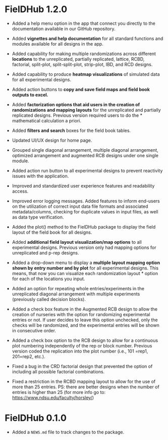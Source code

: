 # FielDHub 1.2.0

* Added a help menu option in the app that connect you directly to the documentation available in our GitHub repository.   

* Added **vignettes and help documentation** for all standard functions and modules available for all designs in the app. 

* Added capability for making multiple randomizations across different **locations** to the unreplicated, partially replicated, lattice, RCBD, factorial, split-plot, split-split-plot, strip-plot, IBD, and RCD designs. 

* Added capability to produce **heatmap visualizations** of simulated data for all experimental designs. 

* Added action buttons to **copy and save field maps and field book outputs to excel.** 

* Added **factorization options that aid users in the creation of randomizations and mapping layouts** for the unreplicated and partially replicated designs. Previous version required users to do the * mathematical calculation a priori.  

* Added **filters and search** boxes for the field book tables.  

* Updated UI/UX design for home page. 

* Grouped single diagonal arrangement, multiple diagonal arrangement, optimized arrangement and augmented RCB designs under one single module.  

* Added action run button to all experimental designs to prevent reactivity issues with the application. 

* Improved and standardized user experience features and readability access. 

* Improved error logging messages. Added features to inform end-users on the utilization of correct input data file formats and associated metadata/columns, checking for duplicate values in input files, as well as data type verification. 

* Added the plot() method to the FielDHub package to display the field layout of the field book for all designs. 

* Added **additional field layout visualization/map options** to all experimental designs. Previous version only had mapping options for unreplicated and p-rep designs. 

* Added a drop-down menu to display a **multiple layout mapping option shown by entry number and by plot** for all experimental designs. This means, that now you can visualize each randomization layout * option for each of the locations you input. 

* Added an option for repeating whole entries/experiments in the unreplicated diagonal arrangement with multiple experiments (previously called decision blocks). 

* Added a check box feature in the Augmented RCB design to allow the creation of nurseries with the option for randomizing experimental entries or not. If user decides to leave this option unchecked, only the checks will be randomized, and the experimental entries will be shown in consecutive order. 

* Added a check box option to the RCB design to allow for a continuous plot numbering independently of the rep or block number. Previous version coded the replication into the plot number (i.e., 101 =rep1, 201=rep2, etc.). 

* Fixed a bug in the CRD factorial design that prevented the option of including all possible factorial combinations. 

* Fixed a restriction in the RCBD mapping layout to allow for the use of more than 25 entries. PS: there are better designs when the number of entries is higher than 25 (for more info go to: https://www.ndsu.edu/faculty/horsley/) 


# FielDHub 0.1.0

* Added a `NEWS.md` file to track changes to the package.
